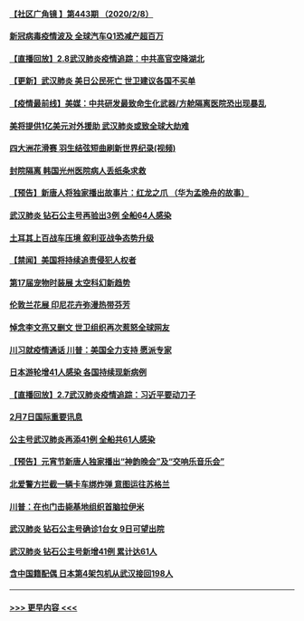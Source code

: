 #### [【社区广角镜  】第443期  （2020/2/8）](../pages/prog202/a102772736.md?t=02090611) 
#### [新冠病毒疫情波及 全球汽车Q1恐减产超百万](../pages/prog202/a102772695.md?t=02090611) 
#### [【直播回放】2.8武汉肺炎疫情追踪：中共高官空降湖北](../pages/prog202/a102772618.md?t=02090611) 
#### [【更新】武汉肺炎 美日公民死亡 世卫建议各国不买单](../pages/prog202/a102770740.md?t=02090611) 
#### [【疫情最前线】美媒：中共研发最致命生化武器/方舱隔离医院恐出现暴乱](../pages/prog202/a102772439.md?t=02090611) 
#### [美将提供1亿美元对外援助 武汉肺炎或致全球大劫难](../pages/prog202/a102772361.md?t=02090611) 
#### [四大洲花滑赛 羽生结弦短曲刷新世界纪录(视频)](../pages/prog202/a102772341.md?t=02090611) 
#### [封院隔离 韩国光州医院病人丢纸条求救](../pages/prog202/a102772282.md?t=02090611) 
#### [【预告】新唐人将独家播出故事片：红龙之爪 （华为孟晚舟的故事）](../pages/prog202/a102767728.md?t=02090611) 
#### [武汉肺炎 钻石公主号再验出3例 全船64人感染](../pages/prog202/a102771726.md?t=02090611) 
#### [土耳其上百战车压境 叙利亚战争态势升级](../pages/prog202/a102772132.md?t=02090611) 
#### [【禁闻】美国将持续追责侵犯人权者](../pages/prog202/a102772042.md?t=02090611) 
#### [第17届宠物时装展 太空科幻新趋势](../pages/prog202/a102772033.md?t=02090611) 
#### [伦敦兰花展 印尼花卉弥漫热带芬芳](../pages/prog202/a102772026.md?t=02090611) 
#### [悼念李文亮又删文 世卫组织再次惹怒全球网友](../pages/prog202/a102771968.md?t=02090611) 
#### [川习就疫情通话 川普：美国全力支持 愿派专家](../pages/prog202/a102771930.md?t=02090611) 
#### [日本游轮增41人感染 各国持续现新病例](../pages/prog202/a102771912.md?t=02090611) 
#### [【直播回放】2.7武汉肺炎疫情追踪：习近平要动刀子](../pages/prog202/a102771649.md?t=02090611) 
#### [2月7日国际重要讯息](../pages/prog202/a102771747.md?t=02090611) 
#### [公主号武汉肺炎再添41例 全船共61人感染](../pages/prog202/a102771703.md?t=02090611) 
#### [【预告】元宵节新唐人独家播出“神韵晚会”及“交响乐音乐会”](../pages/prog202/a102767674.md?t=02090611) 
#### [北爱警方拦截一辆卡车绑炸弹 意图运往苏格兰](../pages/prog202/a102771609.md?t=02090611) 
#### [川普：在也门击毙基地组织首脑拉伊米](../pages/prog202/a102771528.md?t=02090611) 
#### [武汉肺炎 钻石公主号确诊1台女 9日可望出院](../pages/prog202/a102771518.md?t=02090611) 
#### [武汉肺炎 钻石公主号新增41例 累计达61人](../pages/prog202/a102771486.md?t=02090611) 
#### [含中国籍配偶 日本第4架包机从武汉接回198人](../pages/prog202/a102771472.md?t=02090611) 

----
#### [ >>> 更早内容 <<< ](../indexes/prog202-earlier.md)
